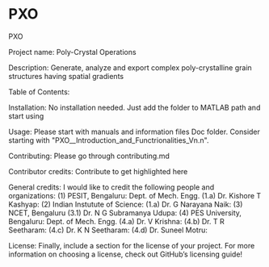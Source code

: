 # PXO
PXO

Project name: Poly-Crystal Operations

Description: Generate, analyze and export complex poly-crystalline grain structures having spatial gradients

Table of Contents:

Installation: No installation needed. Just add the folder to MATLAB path and start using

Usage: Please start with manuals and information files Doc folder. Consider starting with "PXO__Introduction_and_Functrionalities_Vn.n".

Contributing: Please go through contributing.md

Contributor credits: Contribute to get highlighted here

General credits: I would like to credit the following people and organizations:
(1) PESIT, Bengaluru: Dept. of Mech. Engg.
  (1.a) Dr. Kishore T Kashyap: 
(2) Indian Instutute of Science: 
  (1.a) Dr. G Narayana Naik: 
(3) NCET, Bengaluru
  (3.1) Dr. N G Subramanya Udupa: 
(4) PES University, Bengaluru: Dept. of Mech. Engg.
  (4.a) Dr. V Krishna: 
  (4.b) Dr. T R Seetharam: 
  (4.c) Dr. K N Seetharam: 
  (4.d) Dr. Suneel Motru: 

License: Finally, include a section for the license of your project. For more information on choosing a license, check out GitHub’s licensing guide!
